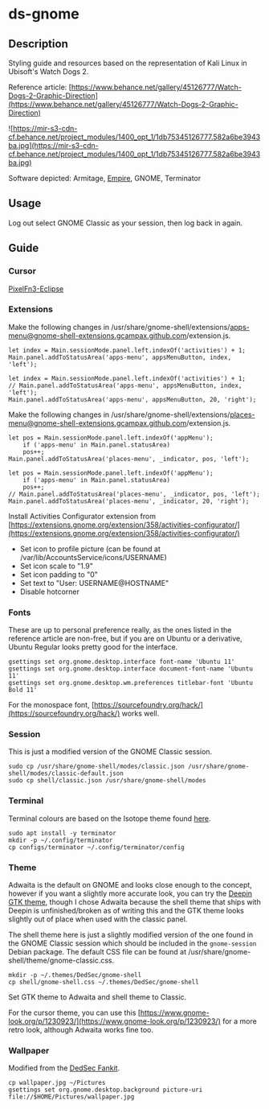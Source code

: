 # ds-gnome

## Description

Styling guide and resources based on the representation of Kali Linux in Ubisoft's Watch Dogs 2.

Reference article: [https://www.behance.net/gallery/45126777/Watch-Dogs-2-Graphic-Direction](https://www.behance.net/gallery/45126777/Watch-Dogs-2-Graphic-Direction)

![https://mir-s3-cdn-cf.behance.net/project_modules/1400_opt_1/1db75345126777.582a6be3943ba.jpg](https://mir-s3-cdn-cf.behance.net/project_modules/1400_opt_1/1db75345126777.582a6be3943ba.jpg)

Software depicted: Armitage, [Empire](https://github.com/EmpireProject/Empire), GNOME, Terminator

## Usage

Log out select GNOME Classic as your session, then log back in again.

## Guide

### Cursor

[PixelFn3-Eclipse](https://www.gnome-look.org/p/1230923/)

### Extensions

Make the following changes in /usr/share/gnome-shell/extensions/apps-menu@gnome-shell-extensions.gcampax.github.com/extension.js.

```
let index = Main.sessionMode.panel.left.indexOf('activities') + 1;
Main.panel.addToStatusArea('apps-menu', appsMenuButton, index, 'left');
```
```
let index = Main.sessionMode.panel.left.indexOf('activities') + 1;
// Main.panel.addToStatusArea('apps-menu', appsMenuButton, index, 'left');
Main.panel.addToStatusArea('apps-menu', appsMenuButton, 20, 'right');
```

Make the following changes in /usr/share/gnome-shell/extensions/places-menu@gnome-shell-extensions.gcampax.github.com/extension.js.

```
let pos = Main.sessionMode.panel.left.indexOf('appMenu');
    if ('apps-menu' in Main.panel.statusArea)
	pos++;
Main.panel.addToStatusArea('places-menu', _indicator, pos, 'left');
```
```
let pos = Main.sessionMode.panel.left.indexOf('appMenu');
    if ('apps-menu' in Main.panel.statusArea)
	pos++;
// Main.panel.addToStatusArea('places-menu', _indicator, pos, 'left');
Main.panel.addToStatusArea('places-menu', _indicator, 20, 'right');
```

Install Activities Configurator extension from [https://extensions.gnome.org/extension/358/activities-configurator/](https://extensions.gnome.org/extension/358/activities-configurator/)

- Set icon to profile picture (can be found at /var/lib/AccountsService/icons/USERNAME)
- Set icon scale to "1.9"
- Set icon padding to "0"
- Set text to "User: USERNAME@HOSTNAME"
- Disable hotcorner

### Fonts

These are up to personal preference really, as the ones listed in the reference article are non-free, but if you are on Ubuntu or a derivative, Ubuntu Regular looks pretty good for the interface.

```
gsettings set org.gnome.desktop.interface font-name 'Ubuntu 11'
gsettings set org.gnome.desktop.interface document-font-name 'Ubuntu 11'
gsettings set org.gnome.desktop.wm.preferences titlebar-font 'Ubuntu Bold 11'
```

For the monospace font, [https://sourcefoundry.org/hack/](https://sourcefoundry.org/hack/) works well.

### Session

This is just a modified version of the GNOME Classic session.

```
sudo cp /usr/share/gnome-shell/modes/classic.json /usr/share/gnome-shell/modes/classic-default.json
sudo cp shell/classic.json /usr/share/gnome-shell/modes
```

### Terminal

Terminal colours are based on the Isotope theme found [here](http://terminal.sexy).

```
sudo apt install -y terminator
mkdir -p ~/.config/terminator
cp configs/terminator ~/.config/terminator/config
```

### Theme

Adwaita is the default on GNOME and looks close enough to the concept, however if you want a slightly more accurate look, you can try the [Deepin GTK theme](), though I chose Adwaita because the shell theme that ships with Deepin is unfinished/broken as of writing this and the GTK theme looks slightly out of place when used with the classic panel.

The shell theme here is just a slightly modified version of the one found in the GNOME Classic session which should be included in the `gnome-session` Debian package. The default CSS file can be found at /usr/share/gnome-shell/theme/gnome-classic.css.

```
mkdir -p ~/.themes/DedSec/gnome-shell
cp shell/gnome-shell.css ~/.themes/DedSec/gnome-shell
```

Set GTK theme to Adwaita and shell theme to Classic.

For the cursor theme, you can use this [https://www.gnome-look.org/p/1230923/](https://www.gnome-look.org/p/1230923/) for a more retro look, although Adwaita works fine too.

### Wallpaper

Modified from the [DedSec Fankit](https://news.ubisoft.com/en-us/article/13qrfvKY8TBLMHHDSe2zdh/watch-dogs-2-grab-the-dedsec-fankit-and-marcus-holloway-cosplay-guide).

```
cp wallpaper.jpg ~/Pictures
gsettings set org.gnome.desktop.background picture-uri file://$HOME/Pictures/wallpaper.jpg
```
